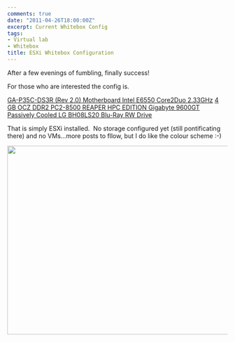 ```yaml
---
comments: true
date: "2011-04-26T18:00:00Z"
excerpt: Current Whitebox Config
tags:
- Virtual lab
- Whitebox
title: ESXi Whitebox Configuration
---
```

After a few evenings of fumbling, finally success!

For those who are interested the config is.

<a href="http://us.test.giga-byte.com/Products/Motherboard/Products_Overview.aspx?ProductID=2631" target="_blank">GA-P35C-DS3R (Rev 2.0) Motherboard
</a><a href="http://ark.intel.com/Product.aspx?id=30783">Intel E6550 Core2Duo 2.33GHz</a>
<a href="http://www.ocztechnology.com/ocz-ddr2-pc2-8500-reaper-hpc-edition-eol.html" target="_blank">4 GB OCZ DDR2 PC2-8500 REAPER HPC EDITION
</a><a href="http://www.gigabyte.com/products/product-page.aspx?pid=2912&amp;dl=#ov" target="_blank">Gigabyte 9600GT Passively Cooled
</a><a href="http://www.lg.com/ca_en/computer-products/optical-storage/LG-internal-dvd-burner-BH08LS20.jsp" target="_blank">LG BH08LS20 Blu-Ray RW Drive</a>

That is simply ESXi installed.  No storage configured yet (still pontificating there) and no VMs...more posts to fllow, but I do like the colour scheme :-)

<a href="http://chrisneale.files.wordpress.com/2011/04/esxi.jpg"><img class="alignnone size-full wp-image-29" title="esxi" src="http://chrisneale.files.wordpress.com/2011/04/esxi.jpg" alt="" width="720" height="431" /></a>
